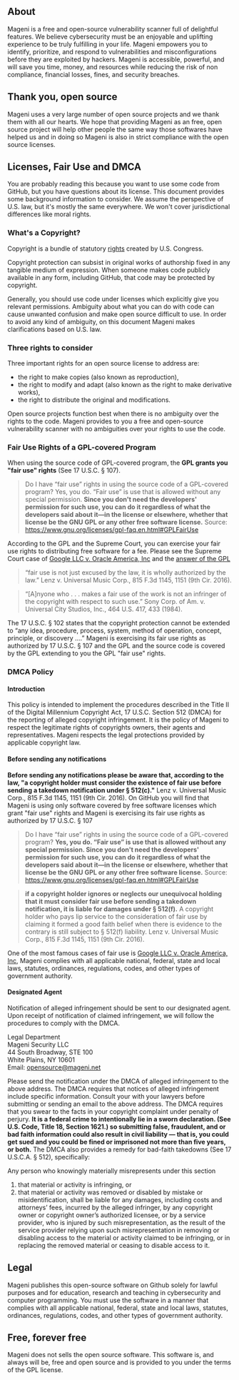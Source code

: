 ## About

Mageni is a free and open-source vulnerability scanner full of delightful features. We believe cybersecurity must be an enjoyable and uplifting experience to be truly fulfilling in your life. Mageni empowers you to identify, prioritize, and respond to vulnerabilities and misconfigurations before they are exploited by hackers. Mageni is accessible, powerful, and will save you time, money, and resources while reducing the risk of non compliance, financial losses, fines, and security breaches.

## Thank you, open source
Mageni uses a very large number of open source projects and we thank them with all our hearts. We hope that providing Mageni as an free, open source project will help other people the same way those softwares have helped us and in doing so Mageni is also in strict compliance with the open source licenses. 

## Licenses, Fair Use and DMCA
You are probably reading this because you want to use some code from GitHub, but you have questions about its license. This document provides some background information to consider. We assume the perspective of U.S. law, but it's mostly the same everywhere. We won't cover jurisdictional differences like moral rights. 

### What's a Copyright?
Copyright is a bundle of statutory <a href="https://www.law.cornell.edu/uscode/text/17/106">rights</a> created by U.S. Congress.

Copyright protection can subsist in original works of authorship fixed in any tangible medium of expression. When someone makes code publicly available in any form, including GitHub, that code may be protected by copyright.

Generally, you should use code under licenses which explicitly give you relevant permissions. Ambiguity about what you can do with code can cause unwanted confusion and make open source difficult to use. In order to avoid any kind of ambiguity, on this document Mageni makes clarifications based on U.S. law.

### Three rights to consider

Three important rights for an open source license to address are:

- the right to make copies (also known as reproduction),
- the right to modify and adapt (also known as the right to make derivative works),
- the right to distribute the original and modifications.

Open source projects function best when there is no ambiguity over the rights to the code. Mageni provides to you a free and open-source vulnerability scanner with no ambiguities over your rights to use the code.

### Fair Use Rights of a GPL-covered Program
When using the source code of GPL-covered program, the **GPL grants you "fair use" rights** (See 17 U.S.C. § 107). 

> Do I have “fair use” rights in using the source code of a GPL-covered program?
> Yes, you do. “Fair use” is use that is allowed without any special permission. **Since you don't need the developers' permission for such use, you can do 
> it regardless of what the developers said about it—in the license or elsewhere, whether that license be the GNU GPL or any other free software license.**
> Source: <a href="https://www.gnu.org/licenses/gpl-faq.en.html#GPLFairUse">https://www.gnu.org/licenses/gpl-faq.en.html#GPLFairUse</a>

According to the GPL and the Supreme Court, you can exercise your fair use rights to distributing free software for a fee. Please see the Supreme Court case of <a href="https://www.supremecourt.gov/opinions/20pdf/18-956_d18f.pdf">Google LLC v. Oracle America, Inc</a> and the <a href="https://www.gnu.org/licenses/gpl-faq.en.html#DoesTheGPLAllowMoney">answer of the GPL</a> 

> “fair use is not just excused by the law, it is wholly authorized by the law.” Lenz v. Universal Music Corp., 815 F.3d 1145, 1151 (9th Cir. 2016).

> “[A]nyone who . . . makes a fair use of the work is not an infringer of the copyright with respect to such use.” Sony Corp. of Am. v. Universal City Studios, Inc., 464 U.S. 417, 433 (1984).

The 17 U.S.C. § 102 states that the copyright protection cannot be extended to “any idea, procedure, process, system, method of operation, concept, principle, or discovery ....” Mageni is exercising its fair use rights as authorized by 17 U.S.C. § 107 and the GPL and the source code is covered by the GPL extending to you the GPL "fair use" rights.

### DMCA Policy

#### Introduction

This policy is intended to implement the procedures described in the Title II of the Digital Millennium Copyright Act, 17 U.S.C. Section 512 (DMCA) for the reporting of alleged copyright infringement. It is the policy of Mageni to respect the legitimate rights of copyrights owners, their agents and representatives. Mageni respects the legal protections provided by applicable copyright law. 

#### Before sending any notifications

**Before sending any notifications please be aware that, according to the law, "a copyright holder must consider the existence of fair use before sending a takedown notification under § 512(c)."** Lenz v. Universal Music Corp., 815 F.3d 1145, 1151 (9th Cir. 2016). On GitHub you will find that Mageni is using only software covered by free software licenses which grant "fair use" rights and Mageni is exercising its fair use rights as authorized by 17 U.S.C. § 107

> Do I have “fair use” rights in using the source code of a GPL-covered program?
> **Yes, you do. “Fair use” is use that is allowed without any special permission. Since you don't need the developers' permission for such use, you can do 
> it regardless of what the developers said about it—in the license or elsewhere, whether that license be the GNU GPL or any other free software license.**
> Source: <a href="https://www.gnu.org/licenses/gpl-faq.en.html#GPLFairUse">https://www.gnu.org/licenses/gpl-faq.en.html#GPLFairUse</a>

> **if a copyright holder ignores or neglects our unequivocal holding that it must consider fair use before sending a takedown notification, it is liable for  damages under § 512(f).** A copyright holder who pays  lip service to the consideration of fair use by claiming it formed a good faith belief when there is evidence to the contrary is still subject to §  512(f) liability. Lenz v. Universal Music Corp., 815 F.3d 1145, 1151 (9th Cir. 2016).

One of the most famous cases of fair use is <a href="https://www.supremecourt.gov/opinions/20pdf/18-956_d18f.pdf">Google LLC v. Oracle America, Inc</a>, Mageni complies with all applicable national, federal, state and local laws, statutes, ordinances, regulations, codes, and other types of government authority. 

#### Designated Agent

Notification of alleged infringement should be sent to our designated agent. Upon receipt of notification of claimed infringement, we will follow the procedures to comply with the DMCA.

Legal Department<br />
Mageni Security LLC<br />
44 South Broadway, STE 100<br />
White Plains, NY 10601<br />
Email: opensource@mageni.net

Please send the notification under the DMCA of alleged infringement to the above address. The DMCA requires that notices of alleged infringement include specific information. Consult your with your lawyers before submitting or sending an email to the above address. The DMCA requires that you swear to the facts in your copyright complaint under penalty of perjury. **It is a federal crime to intentionally lie in a sworn declaration. (See U.S. Code, Title 18, Section 1621.) so submitting false, fraudulent, and or bad faith information could also result in civil liability — that is, you could get sued and you could be fined or imprisoned not more than five years, or both.** The DMCA also provides a remedy for bad-faith takedowns (See 17 U.S.C.A. § 512), specifically:

Any person who knowingly materially misrepresents under this section

1. that material or activity is infringing, or
2. that material or activity was removed or disabled by mistake or misidentification, shall be liable for any damages, including costs and attorneys’ fees, incurred by the alleged infringer, by any copyright owner or copyright owner’s authorized licensee, or by a service provider, who is injured by such misrepresentation, as the result of the service provider relying upon such misrepresentation in removing or disabling access to the material or activity claimed to be infringing, or in replacing the removed material or ceasing to disable access to it.

## Legal
Mageni publishes this open-source software on Github solely for lawful purposes and for education, research and teaching in cybersecurity and computer programming. You must use the software in a manner that complies with all applicable national, federal, state and local laws, statutes, ordinances, regulations, codes, and other types of government authority. 

## Free, forever free

Mageni does not sells the open source software. This software is, and always will be, free and open source and is provided to you under the terms of the GPL license.

